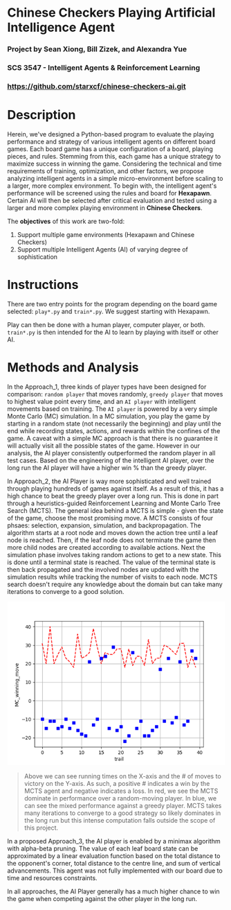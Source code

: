 # Chinese Checkers Playing Artificial Intelligence Agent

### Project by Sean Xiong, Bill Zizek, and Alexandra Yue
### SCS 3547 - Intelligent Agents & Reinforcement Learning
### https://github.com/starxcf/chinese-checkers-ai.git


# Description

Herein, we've designed a Python-based program to evaluate the playing performance and strategy of various intelligent agents on different board games. Each board game has a unique configuration of a board, playing pieces,  and rules. Stemming from this, each game has a unique strategy to maximize success in winning the game. Considering the technical and time requirements of training, optimization, and other factors, we propose analyzing intelligent agents in a simple micro-environment before scaling to a larger, more complex environment. To begin with, the intelligent agent's performance will be screened using the rules and board for **Hexapawn**. Certain AI will then be selected after critical evaluation and tested using a larger and more complex playing environment in **Chinese Checkers**. 

The **objectives** of this work are two-fold:
1. Support multiple game environments (Hexapawn and Chinese Checkers)
2. Support multiple Intelligent Agents (AI) of varying degree of sophistication

# Instructions

There are two entry points for the program depending on the board game selected:  `play*.py`  and  `train*.py`.  We suggest starting with Hexapawn.

Play can then be done with a human player, computer player, or both. `train*.py` is then intended for the AI to learn by playing with itself or other AI.

# Methods and Analysis

In the Approach_1, three kinds of player types have been designed for comparison: `random player` that moves randomly, `greedy player` that moves to highest value point every time, and an `AI player` with intelligent movements based on training. The `AI player` is powered by a very simple Monte Carlo (MC) simulation. In a MC simulation, you play the game by starting in a random state (not necessarily the beginning) and play until the end while recording states, actions, and rewards within the confines of the game. A caveat with a simple MC approach is that there is no guarantee it will actually visit all the possible states of the game. However in our analysis, the AI player consistently outperformed the random player in all test cases. Based on the engineering of the intelligent AI player, over the long run the AI player will have a higher win % than the greedy player.

In Approach_2, the AI Player is way more sophisticated and well trained through playing hundreds of games against itself. As a result of this, it has a high chance to beat the greedy player over a long run. This is done in part through a heuristics-guided Reinforcement Learning and Monte Carlo Tree Search (MCTS). The general idea behind a MCTS is simple - given the state of the game, choose the most promising move. A MCTS consists of four phsaes: selection, expansion, simulation, and backpropagation. The algorithm starts at a root node and moves down the action tree until a leaf node is reached. Then, if the leaf node does not terminate the game then more child nodes are created according to available actions. Next the simulation phase involves taking random actions to get to a new state. This is done until a terminal state is reached. The value of the terminal state is then back propagated and the involved nodes are updated with the simulation results while tracking the number of visits to each node. MCTS search doesn't require any knowledge about the domain but can take many iterations to converge to a good solution.

![MCTS performance](./Approach_2/MC_winning_move_Trial40.png)
> Above we can see running times on the X-axis and the # of moves to victory on the Y-axis. As such, a positive # indicates a win by the MCTS agent and negative indicates a loss. In red, we see the MCTS dominate in performance over a random-moving player. In blue, we can see the mixed performance against a greedy player. MCTS takes many iterations to converge to a good strategy so likely dominates in the long run but this intense computation falls outside the scope of this project.

In a proposed Approach_3, the AI player is enabled by a minimax algorithm with alpha-beta pruning. The value of each leaf board state can be approximated by a linear evaluation function based on the total distance to the opponent's corner, total distance to the centre line, and sum of vertical advancements. This agent was not fully implemented with our board due to time and resources constraints. 

In all approaches, the AI Player generally has a much higher chance to win the game when competing against the other player in the long run. 
